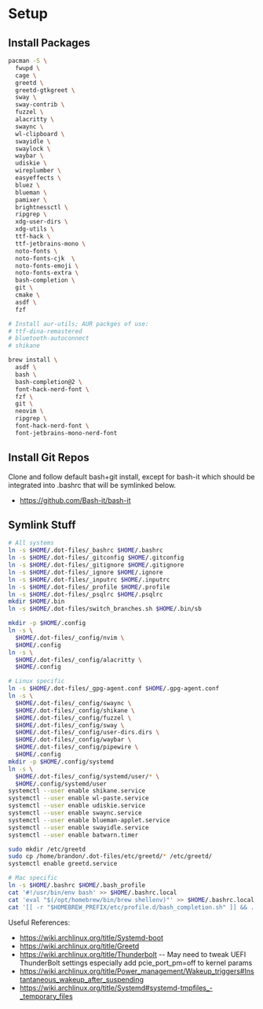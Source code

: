# Setup

## Install Packages

```sh
pacman -S \
  fwupd \
  cage \
  greetd \
  greetd-gtkgreet \
  sway \
  sway-contrib \
  fuzzel \
  alacritty \
  swaync \
  wl-clipboard \
  swayidle \
  swaylock \
  waybar \
  udiskie \
  wireplumber \
  easyeffects \
  bluez \
  blueman \
  pamixer \
  brightnessctl \
  ripgrep \
  xdg-user-dirs \
  xdg-utils \
  ttf-hack \
  ttf-jetbrains-mono \
  noto-fonts \
  noto-fonts-cjk  \
  noto-fonts-emoji \
  noto-fonts-extra \
  bash-completion \
  git \
  cmake \
  asdf \
  fzf

# Install aur-utils; AUR packges of use:
# ttf-dina-remastered
# bluetooth-autoconnect
# shikane
```

```sh
brew install \
  asdf \
  bash \
  bash-completion@2 \
  font-hack-nerd-font \
  fzf \
  git \
  neovim \
  ripgrep \
  font-hack-nerd-font \
  font-jetbrains-mono-nerd-font
```

## Install Git Repos

Clone and follow default bash+git install, except for bash-it which should be
integrated into .bashrc that will be symlinked below.

- https://github.com/Bash-it/bash-it

## Symlink Stuff

```sh
# All systems
ln -s $HOME/.dot-files/_bashrc $HOME/.bashrc
ln -s $HOME/.dot-files/_gitconfig $HOME/.gitconfig
ln -s $HOME/.dot-files/_gitignore $HOME/.gitignore
ln -s $HOME/.dot-files/_ignore $HOME/.ignore
ln -s $HOME/.dot-files/_inputrc $HOME/.inputrc
ln -s $HOME/.dot-files/_profile $HOME/.profile
ln -s $HOME/.dot-files/_psqlrc $HOME/.psqlrc
mkdir $HOME/.bin
ln -s $HOME/.dot-files/switch_branches.sh $HOME/.bin/sb

mkdir -p $HOME/.config
ln -s \
  $HOME/.dot-files/_config/nvim \
  $HOME/.config
ln -s \
  $HOME/.dot-files/_config/alacritty \
  $HOME/.config

# Linux specific
ln -s $HOME/.dot-files/_gpg-agent.conf $HOME/.gpg-agent.conf
ln -s \
  $HOME/.dot-files/_config/swaync \
  $HOME/.dot-files/_config/shikane \
  $HOME/.dot-files/_config/fuzzel \
  $HOME/.dot-files/_config/sway \
  $HOME/.dot-files/_config/user-dirs.dirs \
  $HOME/.dot-files/_config/waybar \
  $HOME/.dot-files/_config/pipewire \
  $HOME/.config
mkdir -p $HOME/.config/systemd
ln -s \
  $HOME/.dot-files/_config/systemd/user/* \
  $HOME/.config/systemd/user
systemctl --user enable shikane.service
systemctl --user enable wl-paste.service
systemctl --user enable udiskie.service
systemctl --user enable swaync.service
systemctl --user enable blueman-applet.service
systemctl --user enable swayidle.service
systemctl --user enable batwarn.timer

sudo mkdir /etc/greetd
sudo cp /home/brandon/.dot-files/etc/greetd/* /etc/greetd/
systemctl enable greetd.service

# Mac specific
ln -s $HOME/.bashrc $HOME/.bash_profile
cat '#!/usr/bin/env bash' >> $HOME/.bashrc.local
cat 'eval "$(/opt/homebrew/bin/brew shellenv)"' >> $HOME/.bashrc.local
cat '[[ -r "$HOMEBREW_PREFIX/etc/profile.d/bash_completion.sh" ]] && . "$HOMEBREW_PREFIX/etc/profile.d/bash_completion.sh"' >> $HOME/.bashrc.local
```

Useful References:
- https://wiki.archlinux.org/title/Systemd-boot
- https://wiki.archlinux.org/title/Greetd
- https://wiki.archlinux.org/title/Thunderbolt -- May need to tweak UEFI ThunderBolt settings especially add pcie_port_pm=off to kernel params
- https://wiki.archlinux.org/title/Power_management/Wakeup_triggers#Instantaneous_wakeup_after_suspending
- https://wiki.archlinux.org/title/Systemd#systemd-tmpfiles_-_temporary_files
